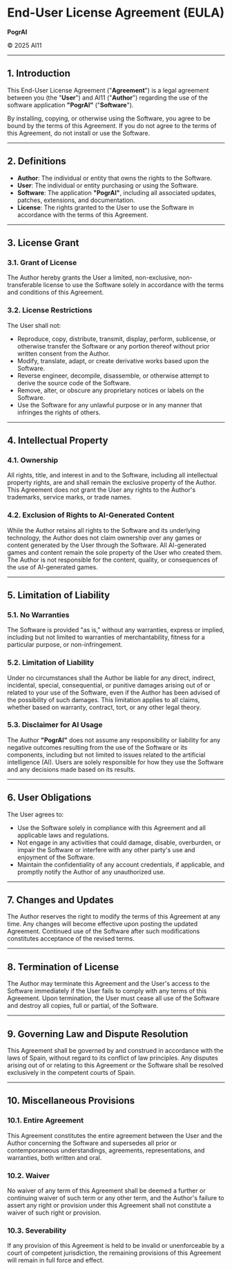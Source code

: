 # End-User License Agreement (EULA)

**PogrAI**

© 2025 AI11

---

## **1. Introduction**

This End-User License Agreement ("**Agreement**") is a legal agreement between you (the "**User**") and AI11 ("**Author**") regarding the use of the software application **"PogrAI"** ("**Software**").

By installing, copying, or otherwise using the Software, you agree to be bound by the terms of this Agreement. If you do not agree to the terms of this Agreement, do not install or use the Software.

---

## **2. Definitions**

- **Author**: The individual or entity that owns the rights to the Software.
- **User**: The individual or entity purchasing or using the Software.
- **Software**: The application **"PogrAI"**, including all associated updates, patches, extensions, and documentation.
- **License**: The rights granted to the User to use the Software in accordance with the terms of this Agreement.

---

## **3. License Grant**

### **3.1. Grant of License**

The Author hereby grants the User a limited, non-exclusive, non-transferable license to use the Software solely in accordance with the terms and conditions of this Agreement.

### **3.2. License Restrictions**

The User shall not:
- Reproduce, copy, distribute, transmit, display, perform, sublicense, or otherwise transfer the Software or any portion thereof without prior written consent from the Author.
- Modify, translate, adapt, or create derivative works based upon the Software.
- Reverse engineer, decompile, disassemble, or otherwise attempt to derive the source code of the Software.
- Remove, alter, or obscure any proprietary notices or labels on the Software.
- Use the Software for any unlawful purpose or in any manner that infringes the rights of others.

---

## **4. Intellectual Property**

### **4.1. Ownership**

All rights, title, and interest in and to the Software, including all intellectual property rights, are and shall remain the exclusive property of the Author. This Agreement does not grant the User any rights to the Author's trademarks, service marks, or trade names.

### **4.2. Exclusion of Rights to AI-Generated Content** 

While the Author retains all rights to the Software and its underlying technology, the Author does not claim ownership over any games or content generated by the User through the Software. All AI-generated games and content remain the sole property of the User who created them. The Author is not responsible for the content, quality, or consequences of the use of AI-generated games.

---

## **5. Limitation of Liability**

### **5.1. No Warranties**

The Software is provided "as is," without any warranties, express or implied, including but not limited to warranties of merchantability, fitness for a particular purpose, or non-infringement.

### **5.2. Limitation of Liability**

Under no circumstances shall the Author be liable for any direct, indirect, incidental, special, consequential, or punitive damages arising out of or related to your use of the Software, even if the Author has been advised of the possibility of such damages. This limitation applies to all claims, whether based on warranty, contract, tort, or any other legal theory.

### **5.3. Disclaimer for AI Usage**

The Author **"PogrAI"** does not assume any responsibility or liability for any negative outcomes resulting from the use of the Software or its components, including but not limited to issues related to the artificial intelligence (AI). Users are solely responsible for how they use the Software and any decisions made based on its results.

---

## **6. User Obligations**

The User agrees to:
- Use the Software solely in compliance with this Agreement and all applicable laws and regulations.
- Not engage in any activities that could damage, disable, overburden, or impair the Software or interfere with any other party's use and enjoyment of the Software.
- Maintain the confidentiality of any account credentials, if applicable, and promptly notify the Author of any unauthorized use.

---

## **7. Changes and Updates**

The Author reserves the right to modify the terms of this Agreement at any time. Any changes will become effective upon posting the updated Agreement. Continued use of the Software after such modifications constitutes acceptance of the revised terms.

---

## **8. Termination of License**

The Author may terminate this Agreement and the User's access to the Software immediately if the User fails to comply with any terms of this Agreement. Upon termination, the User must cease all use of the Software and destroy all copies, full or partial, of the Software.

---

## **9. Governing Law and Dispute Resolution**

This Agreement shall be governed by and construed in accordance with the laws of Spain, without regard to its conflict of law principles. Any disputes arising out of or relating to this Agreement or the Software shall be resolved exclusively in the competent courts of Spain.

---

## **10. Miscellaneous Provisions**

### **10.1. Entire Agreement**

This Agreement constitutes the entire agreement between the User and the Author concerning the Software and supersedes all prior or contemporaneous understandings, agreements, representations, and warranties, both written and oral.

### **10.2. Waiver**

No waiver of any term of this Agreement shall be deemed a further or continuing waiver of such term or any other term, and the Author's failure to assert any right or provision under this Agreement shall not constitute a waiver of such right or provision.

### **10.3. Severability**

If any provision of this Agreement is held to be invalid or unenforceable by a court of competent jurisdiction, the remaining provisions of this Agreement will remain in full force and effect.

